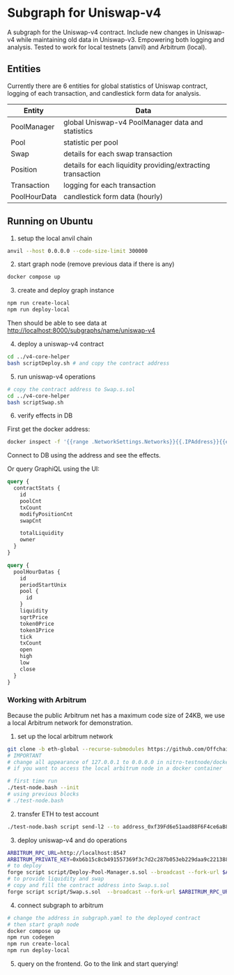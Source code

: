 # Subgraph for Uniswap-v4

A subgraph for the Uniswap-v4 contract. Include new changes in Uniswap-v4 while maintaining old data in Uniswap-v3. Empowering both logging and analysis. Tested to work for local testnets (anvil) and Arbitrum (local).

## Entities

Currently there are 6 entities for global statistics of Uniswap contract, logging of each transaction, and candlestick form data for analysis.

| Entity       | Data                                                        |
| ------------ | ----------------------------------------------------------- |
| PoolManager  | global Uniswap-v4 PoolManager data and statistics                                |
| Pool         | statistic per pool                                          |
| Swap         | details for each swap transaction                           |
| Position     | details for each liquidity providing/extracting transaction |
| Transaction  | logging for each transaction                                |
| PoolHourData | candlestick form data (hourly)                              |

## Running on Ubuntu

1. setup the local anvil chain

```bash
anvil --host 0.0.0.0 --code-size-limit 300000
```

2. start graph node (remove previous data if there is any)

```bash
docker compose up
```

3. create and deploy graph instance

```bash
npm run create-local
npm run deploy-local
```

Then should be able to see data at [http://localhost:8000/subgraphs/name/uniswap-v4](http://localhost:8000/subgraphs/name/uniswap-v4)

4. deploy a uniswap-v4 contract

```bash
cd ../v4-core-helper
bash scriptDeploy.sh # and copy the contract address
```

5. run uniswap-v4 operations

```bash
# copy the contract address to Swap.s.sol
cd ../v4-core-helper
bash scriptSwap.sh
```

6. verify effects in DB

First get the docker address:

```bash
docker inspect -f '{{range .NetworkSettings.Networks}}{{.IPAddress}}{{end}}' uniswap-v4-subgraph-postgres-1
```

Connect to DB using the address and see the effects.

Or query GraphiQL using the UI:

```graphql
query {
  contractStats {
    id
    poolCnt
    txCount
    modifyPositionCnt
    swapCnt

    totalLiquidity
    owner
  }
}
```

```graphql
query {
  poolHourDatas {
    id
    periodStartUnix
    pool {
      id
    }
    liquidity
    sqrtPrice
    token0Price
    token1Price
    tick
    txCount
    open
    high
    low
    close
  }
}
```

### Working with Arbitrum

Because the public Arbitrum net has a maximum code size of 24KB, we use a local Arbitrum network for demonstration.

1. set up the local arbitrum network

```bash
git clone -b eth-global --recurse-submodules https://github.com/OffchainLabs/nitro-testnode.git && cd nitro-testnode
# IMPORTANT
# change all appearance of 127.0.0.1 to 0.0.0.0 in nitro-testnode/docker-compose.yaml
# if you want to access the local arbitrum node in a docker container

# first time run
./test-node.bash --init
# using previous blocks
# ./test-node.bash
```

2. transfer ETH to test account

```bash
./test-node.bash script send-l2 --to address_0xf39Fd6e51aad88F6F4ce6aB8827279cffFb92266 --ethamount 5
```

3. deploy uniswap-v4 and do operations

```bash
ARBITRUM_RPC_URL=http://localhost:8547
ARBITRUM_PRIVATE_KEY=0xb6b15c8cb491557369f3c7d2c287b053eb229daa9c22138887752191c9520659
# to deploy
forge script script/Deploy-Pool-Manager.s.sol --broadcast --fork-url $ARBITRUM_RPC_URL --private-key $ARBITRUM_PRIVATE_KEY --code-size-limit 300000
# to provide liquidity and swap
# copy and fill the contract address into Swap.s.sol
forge script script/Swap.s.sol  --broadcast --fork-url $ARBITRUM_RPC_URL --private-key $ARBITRUM_PRIVATE_KEY --code-size-limit 300000
```

4. connect subgraph to arbitrum

```bash
# change the address in subgraph.yaml to the deployed contract
# then start graph node
docker compose up
npm run codegen
npm run create-local
npm run deploy-local
```

5. query on the frontend. Go to the link and start querying!
